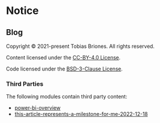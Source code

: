 # Notice

## Blog

Copyright © 2021-present Tobias Briones. All rights reserved.

Content licensed under the [CC-BY-4.0 License](LICENSE-CC).

Code licensed under the [BSD-3-Clause License](LICENSE-BSD).

### Third Parties

The following modules contain third party content:

- [power-bi-overview](ds/ddo-and-power-bi-overview/images/notice.md)
- [this-article-represents-a-milestone-for-me-2022-12-18](philosophy/experience/this-article-represents-a-milestone-for-me-2022-12-18/images/notice.md)
